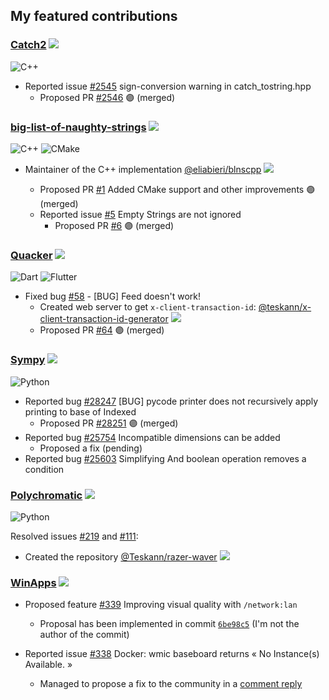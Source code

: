 ## My featured contributions

### [Catch2](https://github.com/catchorg/Catch2) ![](https://img.shields.io/github/stars/catchorg/Catch2?style=social)

 ![C++](https://img.shields.io/badge/c++-00599C.svg?style=flat&logo=c%2B%2B&logoColor=white) 

- Reported issue [#2545](https://github.com/catchorg/Catch2/issues/2545) sign-conversion warning in catch_tostring.hpp
    - Proposed PR [#2546](https://github.com/catchorg/Catch2/pull/2546) 🟣 (merged)

### [big-list-of-naughty-strings](https://github.com/minimaxir/big-list-of-naughty-strings) ![](https://img.shields.io/github/stars/minimaxir/big-list-of-naughty-strings?style=social)

 ![C++](https://img.shields.io/badge/c++-00599C.svg?style=flat&logo=c%2B%2B&logoColor=white) ![CMake](https://img.shields.io/badge/cmake-064F8C.svg?style=flat&logo=cmake&logoColor=white)

- Maintainer of the C++ implementation [@eliabieri/blnscpp](https://github.com/eliabieri/blnscpp) ![](https://img.shields.io/github/stars/eliabieri/blnscpp?style=social)

    - Proposed PR [#1](https://github.com/eliabieri/blnscpp/pull/1) Added CMake support and other improvements 🟣 (merged)
    - Reported issue [#5](https://github.com/eliabieri/blnscpp/issues/5) Empty Strings are not ignored
        - Proposed PR [#6](https://github.com/eliabieri/blnscpp/pull/6) 🟣 (merged)

### [Quacker](https://github.com/TheHCJ/Quacker) ![](https://img.shields.io/github/stars/TheHCJ/Quacker?style=social)

![Dart](https://img.shields.io/badge/dart-0175C2.svg?style=flat&logo=dart&logoColor=white)
![Flutter](https://img.shields.io/badge/flutter-02569B.svg?style=flat&logo=flutter&logoColor=white) 

- Fixed bug [#58](https://github.com/TheHCJ/Quacker/issues/58) - [BUG] Feed doesn't work!
    - Created web server to get `x-client-transaction-id`: [@teskann/x-client-transaction-id-generator](https://github.com/Teskann/x-client-transaction-id-generator) ![](https://img.shields.io/github/stars/Teskann/x-client-transaction-id-generator?style=social)
    - Proposed PR [#64](https://github.com/TheHCJ/Quacker/pull/64) 🟣 (merged)

### [Sympy](https://github.com/sympy/sympy) ![](https://img.shields.io/github/stars/sympy/sympy?style=social)

![Python](https://img.shields.io/badge/python-3670A0?style=flat&logo=python&logoColor=ffdd54)

- Reported bug [#28247](https://github.com/sympy/sympy/issues/28247) [BUG] pycode printer does not recursively apply printing to base of Indexed
    - Proposed PR [#28251](https://github.com/sympy/sympy/pull/28251) 🟣 (merged)
- Reported bug [#25754](https://github.com/sympy/sympy/issues/25754) Incompatible dimensions can be added
    - Proposed a fix (pending)
- Reported bug [#25603](https://github.com/sympy/sympy/issues/25603) Simplifying And boolean operation removes a condition

### [Polychromatic](https://github.com/polychromatic/polychromatic) ![](https://img.shields.io/github/stars/polychromatic/polychromatic?style=social)

![Python](https://img.shields.io/badge/python-3670A0?style=flat&logo=python&logoColor=ffdd54)

Resolved issues [#219](https://github.com/polychromatic/polychromatic/issues/219) and [#111](https://github.com/polychromatic/polychromatic/issues/111):
- Created the repository [@Teskann/razer-waver](https://github.com/Teskann/razer-waver) ![](https://img.shields.io/github/stars/Teskann/razer-waver?style=social)

### [WinApps](https://github.com/winapps-org/winapps) ![](https://img.shields.io/github/stars/winapps-org/winapps?style=social)

- Proposed feature [#339](https://github.com/winapps-org/winapps/issues/339) Improving visual quality with `/network:lan`
  - Proposal has been implemented in commit [`6be98c5`](https://github.com/winapps-org/winapps/commit/6be98c5224c418fac6d2c535a213aa8a06737a35) (I'm not the author of the commit)

- Reported issue [#338](https://github.com/winapps-org/winapps/issues/338) Docker: wmic baseboard returns « No Instance(s) Available. »
  - Managed to propose a fix to the community in a [comment reply](https://github.com/winapps-org/winapps/issues/338#issuecomment-2509474372)
